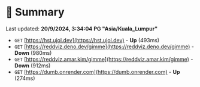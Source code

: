 # 📖 Summary
Last updated: **20/9/2024, 3:34:04 PG "Asia/Kuala_Lumpur"**

- `GET` [https://hst.ujol.dev](https://hst.ujol.dev) - **Up** (493ms)
- `GET` [https://reddviz.deno.dev/gimme](https://reddviz.deno.dev/gimme) - **Down** (980ms)
- `GET` [https://reddviz.amar.kim/gimme](https://reddviz.amar.kim/gimme) - **Down** (912ms)
- `GET` [https://dumb.onrender.com](https://dumb.onrender.com) - **Up** (274ms)
